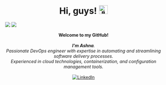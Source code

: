 
<h1 align="center">Hi, guys! <img src="https://github.com/wervlad/wervlad/assets/24524555/766d336d-b87d-44ba-807c-c51de2bc6b4d" width="28px" alt="👋"></h1>

![](https://visitor-badge.laobi.icu/badge?page_id=ashnarasheedDev)
<a href="https://www.youtube.com/watch?v=dQw4w9WgXcQ"><img src="https://user-images.githubusercontent.com/73097560/115834477-dbab4500-a447-11eb-908a-139a6edaec5c.gif"></a>

<p align="center">
    <b>Welcome to my GitHub!</b><br><br>
    <i>
      <b>I'm Ashna</B>.<br>
        Passionate DevOps engineer with expertise in automating and streamlining software delivery processes.<br>
         Experienced in cloud technologies, containerization, and configuration management tools.<br>
    </i><br>
       <a href="https://www.linkedin.com/in/ashna-rasheed-5286611b2">
        <img src="https://img.shields.io/badge/LinkedIn-blue?style=flat-square&logo=linkedin" alt="LinkedIn">
    </a>
